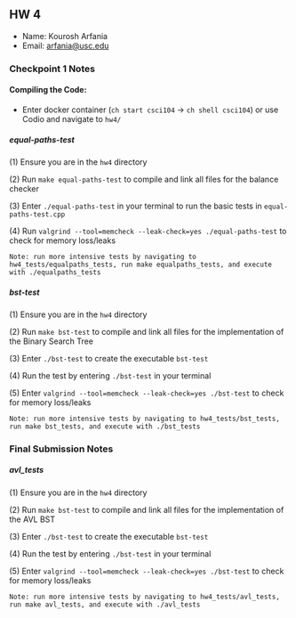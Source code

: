 ## HW 4

 - Name: Kourosh Arfania
 - Email: arfania@usc.edu

### Checkpoint 1 Notes

#### Compiling the Code:

- Enter docker container (`ch start csci104` -> `ch shell csci104`) or use Codio and navigate to `hw4/`

##### equal-paths-test
(1) Ensure you are in the `hw4` directory

(2) Run `make equal-paths-test` to compile and link all files for the balance checker

(3) Enter `./equal-paths-test` in your terminal to run the basic tests in `equal-paths-test.cpp`

(4) Run `valgrind --tool=memcheck --leak-check=yes ./equal-paths-test` to check for memory loss/leaks

`Note: run more intensive tests by navigating to hw4_tests/equalpaths_tests, run make equalpaths_tests, and execute with ./equalpaths_tests`

##### bst-test
(1) Ensure you are in the `hw4` directory

(2) Run `make bst-test` to compile and link all files for the implementation of the Binary Search Tree

(3) Enter `./bst-test` to create the executable `bst-test`

(4) Run the test by entering `./bst-test` in your terminal

(5) Enter `valgrind --tool=memcheck --leak-check=yes ./bst-test` to check for memory loss/leaks

`Note: run more intensive tests by navigating to hw4_tests/bst_tests, run make bst_tests, and execute with ./bst_tests`

### Final Submission Notes

##### avl_tests
(1) Ensure you are in the `hw4` directory

(2) Run `make bst-test` to compile and link all files for the implementation of the AVL BST

(3) Enter `./bst-test` to create the executable `bst-test`

(4) Run the test by entering `./bst-test` in your terminal

(5) Enter `valgrind --tool=memcheck --leak-check=yes ./bst-test` to check for memory loss/leaks

`Note: run more intensive tests by navigating to hw4_tests/avl_tests, run make avl_tests, and execute with ./avl_tests`
